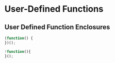 # User-Defined Functions


## User Defined Function Enclosures
```javascript
(function() {
})();
```

```javascript
!function(){
}();
```

